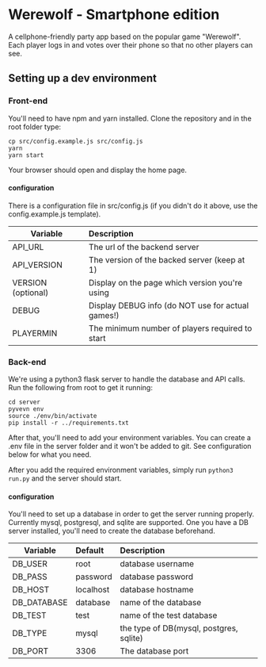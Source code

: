 # Werewolf - Smartphone edition

A cellphone-friendly party app based on the popular game "Werewolf". Each player logs in and votes over their phone so that no other players can see.

## Setting up a dev environment

### Front-end

You'll need to have npm and yarn installed. Clone the repository and in the root folder type:

```
cp src/config.example.js src/config.js
yarn
yarn start
```

Your browser should open and display the home page.

#### configuration

There is a configuration file in src/config.js (if you didn't do it above, use the config.example.js template).

| Variable | Description |
| ------------- |:-------------|
| API_URL|The url of the backend server|
| API_VERSION|The version of the backed server (keep at 1)|
|VERSION (optional)|Display on the page which version you're using|
| DEBUG |Display DEBUG info (do NOT use for actual games!) |
|PLAYERMIN | The minimum number of players required to start |

### Back-end

We're using a python3 flask server to handle the database and API calls. Run the following from root to get it running:

```
cd server
pyvevn env
source ./env/bin/activate
pip install -r ../requirements.txt
```

After that, you'll need to add your environment variables. You can create a .env file in the server folder and it won't be added to git. See configuration below for what you need.

After you add the required environment variables, simply run `python3 run.py` and the server should start.

#### configuration

You'll need to set up a database in order to get the server running properly. Currently mysql, postgresql, and sqlite are supported. One you have a DB server installed, you'll need to create the database beforehand.

| Variable | Default |Description |
| ------------- |:---|:-------------|
|DB_USER|root|database username|
|DB_PASS|password|database password|
|DB_HOST|localhost|database hostname|
|DB_DATABASE|database|name of the database|
|DB_TEST|test|name of the test database|
|DB_TYPE|mysql|the type of DB(mysql, postgres, sqlite)|
|DB_PORT|3306|The database port|
